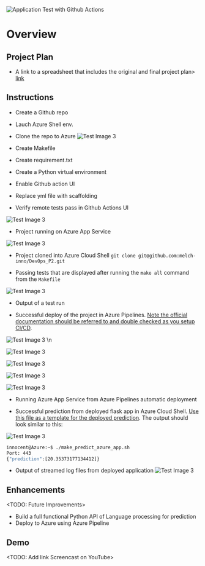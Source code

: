 ![Application Test with Github Actions ](https://github.com/melch-inno/DevOps_P2/workflows/CI/badge.svg)


# Overview
## Project Plan
* A link to a spreadsheet that includes the original and final project plan>
[link](https://docs.google.com/spreadsheets/d/1r-QCQrMUD3tgQreZDlkejPOZut9TXzJQElnBdDQvl2I/edit#gid=1348135932)

## Instructions
* Create a Github repo
* Lauch Azure Shell env.
* Clone the repo to Azure
![Test Image 3](./Images/im4.png)


* Create Makefile
* Create requirement.txt
* Create a Python virtual environment

* Enable Github action UI
* Replace yml file with scaffolding 
* Verify remote tests pass in Github Actions UI

![Test Image 3](./Images/im2.png)


* Project running on Azure App Service

![Test Image 3](./Images/im7.png)

* Project cloned into Azure Cloud Shell
    ```git clone git@github.com:melch-inno/DevOps_P2.git```


* Passing tests that are displayed after running the `make all` command from the `Makefile`

![Test Image 3](./Images/im6.png)

* Output of a test run

* Successful deploy of the project in Azure Pipelines.  [Note the official documentation should be referred to and double checked as you setup CI/CD](https://docs.microsoft.com/en-us/azure/devops/pipelines/ecosystems/python-webapp?view=azure-devops).

![Test Image 3](./Images/im8.png) \n

![Test Image 3](./Images/im11.png)

![Test Image 3](./Images/im13.png)

![Test Image 3](./Images/im24.png)

![Test Image 3](./Images/im16.png)

* Running Azure App Service from Azure Pipelines automatic deployment

* Successful prediction from deployed flask app in Azure Cloud Shell.  [Use this file as a template for the deployed prediction](https://github.com/udacity/nd082-Azure-Cloud-DevOps-Starter-Code/blob/master/C2-AgileDevelopmentwithAzure/project/starter_files/flask-sklearn/make_predict_azure_app.sh).
The output should look similar to this:

![Test Image 3](./Images/im27.png)


```bash
innocent@Azure:~$ ./make_predict_azure_app.sh
Port: 443
{"prediction":[20.35373177134412]}
```

* Output of streamed log files from deployed application
![Test Image 3](./Images/im25.png)
> 

## Enhancements

<TODO: Future Improvements>
* Build a full functional Python API of Language processing for prediction
* Deploy to Azure using Azure Pipeline

## Demo 

<TODO: Add link Screencast on YouTube>



